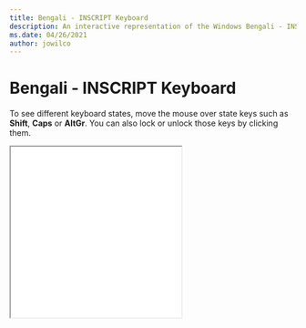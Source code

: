 ```yaml
---
title: Bengali - INSCRIPT Keyboard
description: An interactive representation of the Windows Bengali - INSCRIPTKeyboard. To see different keyboard states, click or move the mouse over the state keys.
ms.date: 04/26/2021
author: jowilco
---
```


# Bengali - INSCRIPT Keyboard

To see different keyboard states, move the mouse over state keys such as **Shift**, **Caps** or **AltGr**. You can also lock or unlock those keys by clicking them.

<iframe src="kbdinbe2.html" height="300"></iframe>
